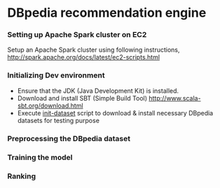 # DBpedia recommendation engine

### Setting up Apache Spark cluster on EC2
Setup an Apache Spark cluster using following instructions,
http://spark.apache.org/docs/latest/ec2-scripts.html

### Initializing Dev environment
* Ensure that the JDK (Java Development Kit) is installed.
* Download and install SBT (Simple Build Tool)   http://www.scala-sbt.org/download.html
* Execute [init-dataset] script to download & install necessary DBpedia datasets for testing purpose

### Preprocessing the DBpedia dataset

### Training the model

### Ranking

[init-dataset]: https://github.com/kulkarnism/CS298-Project/blob/master/init-dataset